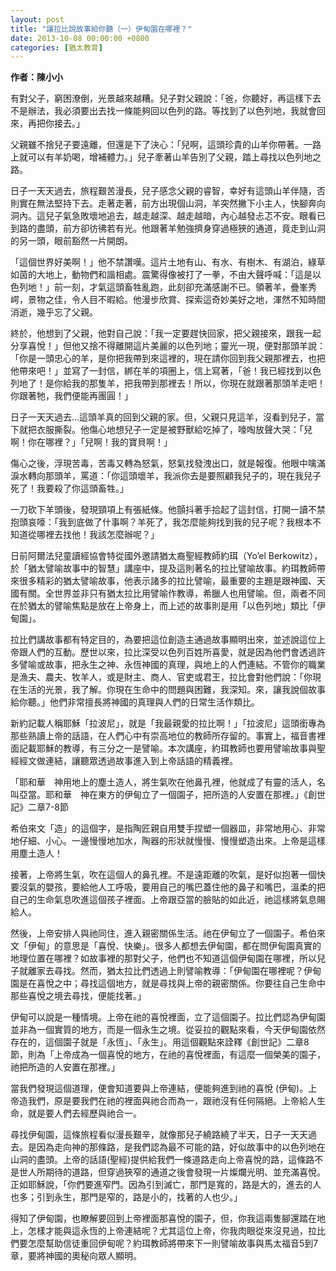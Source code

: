 ```yaml
---
layout: post
title: "讓拉比說故事給你聽（一）伊甸園在哪裡？"
date: 2013-10-08 00:00:00 +0800
categories: [猶太教育]
---
```

**作者：陳小小**

有對父子，窮困潦倒，光景越來越糟。兒子對父親說：「爸，你聽好，再這樣下去不是辦法，我必須要出去找一條能夠回以色列的路。等找到了以色列地，我就會回來，再把你接去。」

父親雖不捨兒子要遠離，但還是下了決心：「兒啊，這頭珍貴的山羊你帶著。一路上就可以有羊奶喝，增補體力。」兒子牽著山羊告別了父親，踏上尋找以色列地之路。

日子一天天過去，旅程艱苦漫長，兒子感念父親的睿智，幸好有這頭山羊伴隨，否則實在無法堅持下去。走著走著，前方出現個山洞，羊突然撇下小主人，快腳奔向洞內。這兒子氣急敗壞地追去，越走越深、越走越暗，內心越發忐忑不安。眼看已到路的盡頭，前方卻彷彿若有光。他跟著羊勉強擠身穿過極狹的通道，竟走到山洞的另一頭，眼前豁然一片開朗。

「這個世界好美啊！」他不禁讚嘆。這片土地有山、有水、有樹木、有湖泊，綠草如茵的大地上，動物們和諧相處。震驚得像被打了一拳，不由大聲呼喊：「這是以色列地！」前一刻，才氣這頭畜牲亂跑，此刻卻充滿感謝不已。領著羊，疊峯秀崿，景物之佳，令人目不暇給。他漫步欣賞、探索這奇妙美好之地，渾然不知時間消逝，幾乎忘了父親。

終於，他想到了父親，他對自己說：「我一定要趕快回家，把父親接來，跟我一起分享喜悅！」但他又捨不得離開這片美麗的以色列地；靈光一現，便對那頭羊說：「你是一頭忠心的羊，是你把我帶到來這裡的，現在請你回到我父親那裡去，也把他帶來吧！」並寫了一封信，綁在羊的項圈上，信上寫著，「爸！我已經找到以色列地了！是你給我的那隻羊，把我帶到那裡去！所以，你現在就跟著那頭羊走吧！你跟著牠，我們便能再團圓！」

日子一天天過去…這頭羊真的回到父親的家。但，父親只見這羊，沒看到兒子，當下就把衣服撕裂。他傷心地想兒子一定是被野獸給吃掉了，嚎啕放聲大哭：「兒啊！你在哪裡？」「兒啊！我的寶貝啊！」

傷心之後，浮現苦毒，苦毒又轉為怒氣，怒氣找發洩出口，就是報復。他眼中噙滿淚水轉向那頭羊，罵道：「你這頭壞羊，我派你去是要照顧我兒子的，現在我兒子死了！我要殺了你這頭畜牲。」

一刀砍下羊頭後，發現頸項上有張紙條。他顫抖著手拾起了這封信，打開一讀不禁抱頭哀嚎：「我到底做了什事啊？羊死了，我怎麼能夠找到我的兒子呢？我根本不知道從哪裡去找他！我該怎麼辦呢？」

日前阿爾法兒童讀經協會特從國外邀請猶太裔聖經教師約珥（Yo’el Berkowitz），於「猶太譬喻故事中的智慧」講座中，提及這則著名的拉比譬喻故事。約珥教師帶來很多精彩的猶太譬喻故事，他表示諸多的拉比譬喻，最重要的主題是跟神國、天國有關。全世界並非只有猶太拉比用譬喻作教導，希臘人也用譬喻。但，兩者不同在於猶太的譬喻焦點是放在上帝身上，而上述的故事則是用「以色列地」類比「伊甸園」。

拉比們講故事都有特定目的，為要把這位創造主通過故事顯明出來，並述說這位上帝跟人們的互動。歷世以來，拉比深受以色列百姓所喜愛，就是因為他們會透過許多譬喻或故事，把永生之神、永恆神國的真理，與地上的人們連結。不管你的職業是漁夫、農夫、牧羊人，或是財主、商人、官吏或君王，拉比會對他們說：「你現在生活的光景，我了解。你現在生命中的問題與困難，我深知。來，讓我說個故事給你聽。」他們非常擅長將神國的真理與人們的日常生活作類比。

新約記載人稱耶穌「拉波尼」，就是「我最親愛的拉比啊！」「拉波尼」這頭銜專為那些熟讀上帝的話語，在人們心中有崇高地位的教師所存留的。事實上，福音書裡面記載耶穌的教導，有三分之一是譬喻。本次講座，約珥教師也要用譬喻故事與聖經經文做連結，讓聽眾透過故事進入到上帝話語的精義裡。

「耶和華　神用地上的塵土造人，將生氣吹在他鼻孔裡，他就成了有靈的活人，名叫亞當。耶和華　神在東方的伊甸立了一個園子，把所造的人安置在那裡。」《創世記》二章7-8節

希伯來文「造」的這個字，是指陶匠親自用雙手捏塑一個器皿，非常地用心、非常地仔細、小心。一邊慢慢地加水，陶器的形狀就慢慢、慢慢塑造出來。上帝是這樣用塵土造人！

接著，上帝將生氣，吹在這個人的鼻孔裡。不是遠距離的吹氣，是好似抱著一個快要沒氣的嬰孩，要給他人工呼吸，要用自己的嘴巴蓋住他的鼻子和嘴巴，溫柔的把自己的生命氣息吹進這個孩子裡面。上帝跟亞當的臉貼的如此近，祂這樣將氣息賜給人。

然後，上帝安排人與祂同住，進入親密關係生活。祂在伊甸立了一個園子。希伯來文「伊甸」的意思是「喜悅、快樂」。很多人都想去伊甸園，都在問伊甸園真實的地理位置在哪裡？如故事裡的那對父子，他們也不知道這個伊甸園在哪裡，所以兒子就離家去尋找。然而，猶太拉比們透過上則譬喻教導：「伊甸園在哪裡呢？伊甸園是在喜悅之中；尋找這個地方，就是尋找與上帝的親密關係。你要往自己生命中那些喜悅之境去尋找，便能找著。」

伊甸可以說是一種情境。上帝在祂的喜悅裡面，立了這個園子。拉比們認為伊甸園並非為一個實質的地方，而是一個永生之境。從妥拉的觀點來看，今天伊甸園依然存在的，這個園子就是「永恆」、「永生」。用這個觀點來詮釋《創世記》二章8節，則為「上帝成為一個喜悅的地方，在祂的喜悅裡面，有這麼一個榮美的園子，祂把所造的人安置在那裡。」

當我們發現這個道理，便會知道要與上帝連結，便能夠進到祂的喜悅 (伊甸)。上帝造我們，原是要我們在祂的裡面與祂合而為一，跟祂沒有任何隔絕。上帝給人生命，就是要人們去經歷與祂合一。

尋找伊甸園，這條旅程看似漫長艱辛，就像那兒子繞路繞了半天，日子一天天過去。是因為走向神的那條路，是我們認為最不可能的路，好似故事中的以色列地在山洞的盡頭。上帝的話語(聖經)提供給我們一條道路走向上帝喜悅的路，這條路不是世人所期待的道路，但穿過狹窄的通道之後會發現一片燦爛光明、並充滿喜悅。正如耶穌說，「你們要進窄門。因為引到滅亡，那門是寬的，路是大的，進去的人也多；引到永生，那門是窄的，路是小的，找著的人也少。」

得知了伊甸園，也瞭解要回到上帝裡面那喜悅的園子，但，你我這兩隻腳還踏在地上，怎樣才能與這永恆的上帝連結呢？尤其這位上帝，你我肉眼從來沒見過，拉比們要怎麼幫助信徒重回伊甸呢？約珥教師將帶來下一則譬喻故事與馬太福音5到7章，要將神國的奧秘向眾人顯明。
